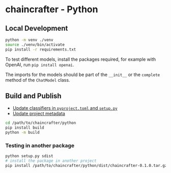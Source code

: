 # chaincrafter - Python

## Local Development

```bash
python -m venv ./venv
source ./venv/bin/activate
pip install -r requirements.txt
```

To test different models, install the packages required, for example with OpenAI, run `pip install openai`.

The imports for the models should be part of the `__init__` or the `complete` method of the `ChatModel` class.

## Build and Publish

* [Update classifiers in `pyproject.toml` and `setup.py`](https://pypi.org/classifiers/)
* [Update project metadata](https://packaging.python.org/en/latest/specifications/declaring-project-metadata/#declaring-project-metadata)

```bash
cd /path/to/chaincrafter/python
pip install build
python -m build
```

### Testing in another package

```bash
python setup.py sdist
# install the package in another project
pip install /path/to/chaincrafter/python/dist/chaincrafter-0.1.0.tar.gz
```
